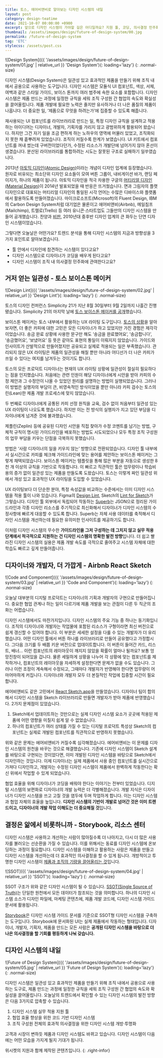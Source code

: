 ```yaml
---
title: 토스, 에어비앤비로 알아보는 디자인 시스템의 내일
layout: post
category: design-teatime
date: 2021-10-07 00:00:00 +0900
excerpt: 앞으로 디자인 시스템이 가야할 길은 어디일까요? 지원 툴, 코딩, 의사결정 민주화... 트렌드 분석을 통해 얻은 3가지 방향성을 설명하겠습니다.
thumbnail: /assets/images/design/future-of-design-system/00.jpg
permalink: /future-of-design-system
tag: 'ETC'
stylecss: /assets/post.css
---
```


![Design System]({{ '/assets/images/design/future-of-design-system/01.jpg' | relative_url }} 'Design System'){: loading='lazy'}
{: .normal-size}

디자인 시스템(Design System)은 일관성 있고 효과적인 제품을 만들기 위해 조직 내에서 공용으로 사용하는 도구입니다. 디자인 시스템은 모듈식 UI 컴포넌트, 색상, 서체, 여백과 같은 스타일 가이드, 보이스 톤까지 여러 범주에 속한 요소를 포함합니다. 디자인 시스템은 제품 만드는 과정에 일정한 규칙을 세워 조직 구성원 간 협업의 속도와 확실성을 끌어올립니다. 제품 개발에 필요한 노력은 줄지만 유사하거나 더 나은 품질의 제품이 나옵니다. 더 중요한 일, ‘제품으로 무엇을 하려는가’에 집중할 수 있도록 해줍니다.

재사용되는 UI 컴포넌트를 라이브러리로 만드는 일, 특정 디자인 규칙을 설계하고 적용하는 아이디어는 디자이너, 개발자, 기획자를 가리지 않고 광범위하게 활용되어 왔습니다. 하지만 그건 자기 일을 조금 편하게 하는 노하우의 영역에 머물러 있었고, 조직화되지 못한 채 흩뿌려져 있었습니다. 조직이 커질수록 한계가 보였습니다. UI 키트에서 컴포넌트를 꺼내 썼는데 구버전이었다던가, 수정된 리소스가 개발단에 넘어가지 않아 혼선이 생겼습니다. 분산된 라이브러리를 통합하려는 시도는 잘못된 구조로 실패하기 일쑤였습니다.

2013년 <a title='Brad Frost, 2013 - Atomic Design' href='https://bradfrost.com/blog/post/atomic-web-design?refer=mag_epmat' target='_blank' rel='noopener'>아토믹 디자인(Atomic Design)</a>이라는 개념이 디자인 업계에 등장했습니다. 원자로 비유되는 최소단위 디자인 요소들이 모여 버튼 그룹이, 내비게이션 바가, 랜딩 페이지가, 하나의 제품이 됩니다. 아토믹 디자인을 적극 차용한 구글의 <a title='Racheal Hooks, 2021 - The Evolution of Material Design' href='https://1brand.design/blog/the-evolution-of-material-design?refer=mag_epmat' target='_blank' rel='noopener'>머티리얼 디자인(Material Design)</a>이 2014년 발표되었을 때 반응은 뜨거웠습니다. 면과 그림자의 플랫 디자인으로 대표되는 머티리얼 디자인의 통일된 시각 언어는 수많은 디바이스와 플랫폼에서 활용하도록 만들어졌습니다. 마이크로소프트(Microsoft)의 Fluent Design, IBM의 Carbon Design System처럼 대기업은 물론이고 에어비앤비(Airbnb), 메일침프(Mailchimp), 트렐로(Trello) 등 여러 유니콘·스타트업도 그들만의 디자인 시스템을 만들어 공개했습니다. 찬양과 <a title='Pascal Barry, 2020 - Design System Are Bullsh*t' href='https://uxplanet.org/design-systems-are-bullsh-t-7ecdb795cc62?refer=mag_epmat' target='_blank' rel='noopener'>비판</a>, 2010년대 중후반 디자인 업계의 큰 화두는 단연 디자인 시스템이었습니다.

그렇다면 오늘날은 어떤가요? 트렌드 분석을 통해 디자인 시스템의 지금과 방향성을 3가지 포인트로 알아보겠습니다.

- 툴 안에서 디자인에 참견하는 시스템이 있다고요?
- 디자인 시스템으로 디자이너가 코딩을 배우게 된다고요?
- 디자인 시스템이 조직 내 의사결정 민주화에 관여한다고요?

## 거저 얻는 일관성 - 토스 보이스톤 메이커

![Design Lint]({{ '/assets/images/design/future-of-design-system/02.jpg' | relative_url }} 'Design Lint'){: loading='lazy'}
{: .normal-size}

토스의 디자인 컨퍼런스 Simplicity 21가 지난 8월 30일부터 9월 2일까지 나흘간 진행됐습니다. Simplicity 21의 마지막 날에 <a title='Simplicity 21 - 어느 날 토스가 말을 걸기 시작했다.' href='https://toss.im/simplicity-21/sessions/4-3' target='_blank' rel='noopener'>토스 보이스톤 메이커를 공개</a>했습니다.

보이스톤 메이커는 토스 내부에서 활용하는 UX 라이팅 도구입니다. <a title='김강령(Toss), 2021 - 토스가 보이스톤 메이커를 만들게 된 배경' href='https://brunch.co.kr/@thinkaboutlove/396?refer=mag_epmat' target='_blank' rel='noopener'>토스의 상황</a>을 알아보자면, 더 좋은 카피에 대한 고민은 모든 디자이너가 하고 있었지만 가진 경험은 제각각이었습니다. 송금 완료 상황에 사용한 문구만 해도 ‘송금을 완료했어요’, ‘송금합니다’, ‘송금했어요’, ‘보냈어요’ 등 뜻은 같아도 표현의 통일이 이뤄지지 않았습니다. 가이드와 인사이트가 산발적으로 만들어졌지만 공유되고 실제로 적용되는 일은 부족했습니다. 관리되지 않은 UX 라이팅은 제품의 일관성을 해칠 뿐만 아니라 어디선가 더 나은 카피가 쓰일 수 있다는 여지를 남겨두는 것이기도 합니다.

토스의 모든 프로덕트 디자이너는 현재의 UX 라이팅 상황에 일관성이 절실히 필요하다는 점을 인지했습니다. 처음에는 관련 인원이 해당 디자이너에게 시안을 받아 카피의 수정 제안과 그 수정안이 나올 수 있었던 원리를 설명하는 방법이 실행되었습니다. 그러나 이 방법은 실행자의 부담이 큰, 비영속적인 방식이었을 뿐만 아니라 카피 검수는 토스의 린(Lean)한 제품 개발 프로세스에 맞지 않았습니다.

두 번째로 디자이너에게 공통된 카피 선정 원칙을 교육, 검수 없이 처음부터 일관성 있는 UX 라이팅이 나오도록 했습니다. 하지만 이는 전 방식의 실행자가 지고 있던 부담을 디자이너에게 넘겨준 것에 불과했습니다.

제플린(Zeplin) 등에 공유된 디자인 시안을 직접 찾아가 수정 코멘트를 남기는 방법, 구체적 규칙이 명시된 가이드라인을 배포하는 방법도 시도되었으나 모두 특정 조직 구성원의 업무 부담을 키우는 단점을 극복하지 못했습니다.

방법은 ‘사람 디자이너의 일을 키우지 않는’ 방향으로 전환되었습니다. 디자인 툴 내부에서 실시간으로 카피를 체크해 가이드라인에 맞는 용어를 제안하는 보이스톤 메이커는 그렇게 채택되었습니다. 보이스톤 메이커는 템플릿을 통해 많은 부분을 자동으로 생성한 8천 개 이상의 규칙을 기반으로 작동합니다. 이 빠르고 직관적인 툴은 업무량이나 학습비용의 증가 없이 일관성 있는 제품을 만들도록 도왔습니다. 토스는 이렇게 짜인 일관성 위에서 개성 있고 효과적인 UX 라이팅을 도입할 수 있었습니다.

UX 라이팅보다 더 단순한 분야, 특정 속성값을 비교하는 수준에서는 이미 디자인 시스템을 적용 툴이 나와 있습니다. Figma의 <a title='Figma - Design Lint' href='https://www.figma.com/community/plugin/801195587640428208/Design-Lint' target='_blank' rel='noopener'>Design Lint</a>, Sketch의 <a title='Saransh Solanki, 2019 - Validate your designs against your defined design guidelines, within seconds' href='https://uxdesign.cc/sketch-lint-2f292ef87084?refer=mag_epmat' target='_blank' rel='noopener'>Lint for Sketch</a>가 그렇습니다. 디자인 툴 외부에서 독립되어 작동하는 <a title='Tanner Christensen, 2020 - What design system tools will look like in the future' href='https://tannerchristensen.com/blog/2020/4/9/what-design-system-tools-will-look-like?refer=mag_epmat' target='_blank' rel='noopener'>Superb</a>는 JSON으로 정리된 가이드라인과 각종 디자인 리소스를 주기적으로 최신화해서 디자이너가 디자인 시스템의 수정사항에 빠르게 대응할 수 있도록 합니다. Superb는 자체 사용 데이터를 축적해서 디자인 시스템을 개선하는데 필요한 유의미한 인사이트를 제공하기도 합니다.

이처럼 디자인 시스템의 무수한 **가이드라인을 그저 구성하는 데 그치지 않고 실무 적용 단계에서 적극적으로 지원하는 건 디자인 시스템의 명확한 발전 방향**입니다. 더 쉽고 빨라진 디자인 시스템의 실용은 제품 개발 속도를 극적으로 줄여주고 시스템 자체에 대한 학습도 빠르고 깊게 만들어줍니다.

## 디자이너와 개발자, 더 가깝게 - Airbnb React Sketch

![Code and Component]({{ '/assets/images/design/future-of-design-system/03.jpg' | relative_url }} 'Code and Component'){: loading='lazy'}
{: .normal-size}

오늘날 대부분의 디지털 프로덕트는 디자이너의 기획과 개발자의 구현으로 만들어집니다. 중요한 협업 관계나 하는 일이 다르기에 제품 개발을 보는 관점이 다른 두 직군의 조화는 어렵습니다.

디자인 시스템에서도 마찬가지입니다. 디자인 시스템의 주요 기능 중 하나는 동기화입니다. 조직의 디자이너와 개발자는 작업물에 포함된 리소스가 구형이라면 최신 버전으로 쉽게 갱신할 수 있어야 합니다. 이 부분은 세세한 설정을 다룰 수 있는 개발자가 더 유리했습니다. 어떤 디자인 툴에서 버튼 하나를 라이브러리로 만들어 공유했다고 가정합시다. 그다음 크기를 두 배쯤 키운 버전으로 업데이트합니다. 이 버튼이 들어간 카드, 리스트, 배너… 이런 컴포넌트의 레이아웃이 깨지지 않았을 확률이 얼마나 될까요? 보통 엉망진창이 되어있을 겁니다. 물론 세밀하게 상황을 나누어 각 상황에 맞는 컴포넌트를 제작하거나, 컴포넌트의 레이아웃을 자세하게 설정한다면 문제가 없을 수도 있습니다. 그러나 이런 조정이 계속해서 수정되고, 그때마다 개발자가 반영해야 한다면 업무량이 어마어마하게 커집니다. 디자이너와 개발자 모두 더 본질적인 작업에 집중할 시간이 필요합니다.

에어비앤비도 같은 고민에서 <a title='Jon Gold(Airbnb) - Painting with Code : Introducing our new open source library React Sketch.app' href='https://airbnb.design/painting-with-code?refer=mag_epmat' target='_blank' rel='noopener'>React Sketch.app</a>을 만들었습니다. 디자이너 팀이 합의해서 디자인 시스템을 Sketch 라이브러리로 만들면 개발자가 받아 제품에 반영했습니다. 2가지 문제점이 있었습니다.

1. Sketch에서 업데이트하는 것만으로는 실제 디자인 시스템 요소가 곳곳에 적용된 제품에 어떤 영향을 미칠지 쉽게 알 수 없었습니다.
2. 하나의 컴포넌트가 여러 상태를 가질 수 있는 디지털 프로덕트 특성상 Sketch의 컴포넌트는 실제로 개발된 컴포넌트를 직관적으로 반영하지 못했습니다.

위와 같은 문제는 에어비앤비가 커질수록 심각해졌습니다. 에어비앤비는 이 문제를 디자인 시스템의 원천을 바꾸는 것으로 해결했습니다. 기존에 디자인 시스템이 Sketch 설계를 바탕으로 구현되는 것이었다면, 이미 개발된 디자인 시스템을 바탕으로 Sketch에서 디자인하는 것입니다. 이제 디자이너는 실제 제품에서 사용 중인 컴포넌트를 실시간으로 가져다 디자인하고, 개발자는 수정된 디자인 시스템이 제품에서 완벽하게 작동한다는 확신 위에서 작업할 수 있게 되었습니다.

협업 효율을 위해 디자이너가 코딩을 배워야 한다는 이야기는 전부터 있었습니다. 디지털 시스템의 보편화로 디자이너의 개발 능력은 더 각별해졌습니다. 개발 지식은 디자이너가 디자인 시스템을 쓰고 고칠 것을 염두에 두며 작업하게 합니다. 이는 디자인 시스템과 협업 자체의 효율을 높입니다. **디자인 시스템의 기반이 개발로 넘어간 것은 이미 트렌드이고, 디자이너의 개발 작업 이해도는 더 중요해질 것**입니다.

## 결정은 앎에서 비롯하니까 - Storybook, 리소스 센터

디자인 시스템은 사용하고 개선하는 사람이 많아질수록 더 나아지고, 다시 더 많은 사용자를 불러오는 선순환을 가질 수 있습니다. 이를 위해서는 동료를 디자인 시스템에 온보딩하는 과정이 필요합니다. 디자인 시스템을 이해하고 활용하는 사람은 제품을 만들고 디자인 시스템을 개선하는데 더 효과적인 의사결정을 할 수 있게 됩니다. 개방적이고 투명한 디자인 시스템이 <a title='Jalita Aspelin(Columbia Road), 2018 - The future of design systems' href='https://www.columbiaroad.com/blog/the-future-of-design-systems?refer=mag_epmat' target='_blank' rel='noopener'>제품과 조직의 기량을 끌어올리는 것</a>입니다.

![SSOT]({{ '/assets/images/design/future-of-design-system/04.jpg' | relative_url }} 'SSOT'){: loading='lazy'}
{: .normal-size}

SSOT 구조가 위와 같은 디자인 시스템이 될 수 있습니다. <a title='Wikipedia - Single source of truth' href='https://en.wikipedia.org/wiki/Single_source_of_truth' target='_blank' rel='noopener'>SSOT(Single Source of Truth)</a>는 단일한 원천에서 모든 데이터가 참조되는 것을 의미합니다. 하나의 디자인 시스템 소스가 디자인 파일에, 마케팅 콘텐츠에, 제품 개발 코드에, 디자인 시스템 가이드 문서에 활용됩니다.


<a title='Storybook: UI component explorer for frontend developers' href='https://storybook.js.org?refer=mag_epmat' target='_blank' rel='noopener'>Storybook</a>은 디자인 시스템 가이드 문서를 기준으로 SSOT형 디자인 시스템을 구축하는 도구입니다. Storybook에 문서화된 UI는 실제 제품에서 작동하는 형태입니다. 디자이너, 개발자, 기획자, 제품을 만드는 모든 사람은 **공개된 디자인 시스템을 바탕으로 더 나은 의사결정을 할 기회를 평등하게 나눠 갖습니다.**

## 디자인 시스템의 내일

![Future of Design System]({{ '/assets/images/design/future-of-design-system/05.jpg' | relative_url }} 'Future of Design System'){: loading='lazy'}
{: .normal-size}

디자인 시스템은 일관성 있고 효과적인 제품을 만들기 위해 조직 내에서 공용으로 사용하는 도구로, 제품 만드는 과정에 일정한 규칙을 세워 조직 구성원 간 협업의 속도와 확실성을 끌어올립니다. 오늘날의 트렌드에서 확인할 수 있는 디자인 시스템의 발전 방향은 다음 3가지로 압축할 수 있습니다.

1. 디자인 시스템 실무 적용 지원 툴
2. 협업 효율 향상을 위한 코드 기반 디자인 시스템
3. 조직 구성원 전체의 효과적 의사결정을 위한 디자인 시스템 개방·투명화

고객과 시장이 변하듯 제품과 디자인 시스템도 바뀌고 있습니다. 디자인 시스템이 다음에는 어떤 모습을 가지게 될지 기대가 됩니다.

위시켓의 지원과 함께 제작된 콘텐츠입니다.
{: .right-infor}